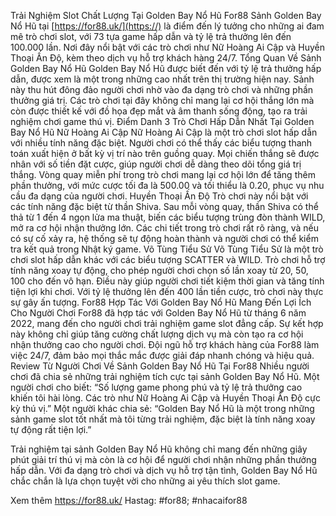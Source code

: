 Trải Nghiệm Slot Chất Lượng Tại Golden Bay Nổ Hũ For88
Sảnh Golden Bay Nổ Hũ tại [https://for88.uk/](https://)  là điểm đến lý tưởng cho những ai đam mê trò chơi slot, với 73 tựa game hấp dẫn và tỷ lệ trả thưởng lên đến 100.000 lần. Nơi đây nổi bật với các trò chơi như Nữ Hoàng Ai Cập và Huyền Thoại Ấn Độ, kèm theo dịch vụ hỗ trợ khách hàng 24/7.
Tổng Quan Về Sảnh Golden Bay Nổ Hũ
Golden Bay Nổ Hũ được biết đến với tỷ lệ trả thưởng hấp dẫn, được xem là một trong những cao nhất trên thị trường hiện nay. Sảnh này thu hút đông đảo người chơi nhờ vào đa dạng trò chơi và những phần thưởng giá trị. Các trò chơi tại đây không chỉ mang lại cơ hội thắng lớn mà còn được thiết kế với đồ họa đẹp mắt và âm thanh sống động, tạo ra trải nghiệm chơi game thú vị.
Điểm Danh 3 Trò Chơi Hấp Dẫn Nhất Tại Golden Bay Nổ Hũ
Nữ Hoàng Ai Cập
Nữ Hoàng Ai Cập là một trò chơi slot hấp dẫn với nhiều tính năng đặc biệt. Người chơi có thể thấy các biểu tượng thanh toán xuất hiện ở bất kỳ vị trí nào trên guồng quay. Mọi chiến thắng sẽ được nhân với số tiền đặt cược, giúp người chơi dễ dàng theo dõi tổng giá trị thắng. Vòng quay miễn phí trong trò chơi mang lại cơ hội lớn để tăng thêm phần thưởng, với mức cược tối đa là 500.00 và tối thiểu là 0.20, phục vụ nhu cầu đa dạng của người chơi.
Huyền Thoại Ấn Độ
Trò chơi này nổi bật với các tính năng đặc biệt từ thần Shiva. Sau mỗi vòng quay, thần Shiva có thể thả từ 1 đến 4 ngọn lửa ma thuật, biến các biểu tượng trùng đòn thành WILD, mở ra cơ hội nhận thưởng lớn. Các chi tiết trong trò chơi rất rõ ràng, và nếu có sự cố xảy ra, hệ thống sẽ tự động hoàn thành và người chơi có thể kiểm tra kết quả trong Nhật ký game.
Võ Tùng Tiểu Sử
Võ Tùng Tiểu Sử là một trò chơi slot hấp dẫn khác với các biểu tượng SCATTER và WILD. Trò chơi hỗ trợ tính năng xoay tự động, cho phép người chơi chọn số lần xoay từ 20, 50, 100 cho đến vô hạn. Điều này giúp người chơi tiết kiệm thời gian và tăng tính tiện lợi khi chơi. Với tỷ lệ thưởng lên đến 400 lần tiền cược, trò chơi này thực sự gây ấn tượng.
For88 Hợp Tác Với Golden Bay Nổ Hũ Mang Đến Lợi Ích Cho Người Chơi
For88 đã hợp tác với Golden Bay Nổ Hũ từ tháng 6 năm 2022, mang đến cho người chơi trải nghiệm game slot đẳng cấp. Sự kết hợp này không chỉ giúp tăng cường chất lượng dịch vụ mà còn tạo ra cơ hội nhận thưởng cao cho người chơi. Đội ngũ hỗ trợ khách hàng của For88 làm việc 24/7, đảm bảo mọi thắc mắc được giải đáp nhanh chóng và hiệu quả.
Review Từ Người Chơi Về Sảnh Golden Bay Nổ Hũ Tại For88
Nhiều người chơi đã chia sẻ những trải nghiệm tích cực tại sảnh Golden Bay Nổ Hũ. Một người chơi cho biết: “Số lượng game phong phú và tỷ lệ trả thưởng cao khiến tôi hài lòng. Các trò như Nữ Hoàng Ai Cập và Huyền Thoại Ấn Độ cực kỳ thú vị.” Một người khác chia sẻ: “Golden Bay Nổ Hũ là một trong những sảnh game slot tốt nhất mà tôi từng trải nghiệm, đặc biệt là tính năng xoay tự động rất tiện lợi.”

Trải nghiệm tại sảnh Golden Bay Nổ Hũ không chỉ mang đến những giây phút giải trí thú vị mà còn là cơ hội để người chơi nhận những phần thưởng hấp dẫn. Với đa dạng trò chơi và dịch vụ hỗ trợ tận tình, Golden Bay Nổ Hũ chắc chắn là lựa chọn tuyệt vời cho những ai yêu thích slot game.


Xem thêm https://for88.uk/
Hastag: #for88; #nhacaifor88
